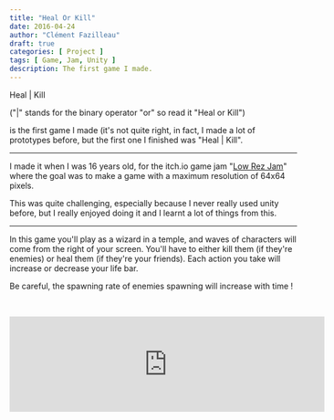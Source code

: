 ```yaml
---
title: "Heal Or Kill"
date: 2016-04-24
author: "Clément Fazilleau"
draft: true
categories: [ Project ]
tags: [ Game, Jam, Unity ]
description: The first game I made.
---
```


Heal | Kill

("|" stands for the binary operator "or" so read it "Heal or Kill")

is the first game I made (it's not quite right, in fact, I made a lot of prototypes before, but the first one I finished was "Heal | Kill".

-------------

I made it when I was 16 years old, for the itch.io game jam "[Low Rez Jam](https://itch.io/jam/lowrezjam2016)" where the goal was to make a game with a maximum resolution of 64x64 pixels.

This was quite challenging, especially because I never really used unity before, but I really enjoyed doing it and I learnt a lot of things from this.

-------------

In this game you'll play as a wizard in a temple, and waves of characters will come from the right of your screen.
You'll have to either kill them (if they're enemies) or heal them (if they're your friends).
Each action you take will increase or decrease your life bar.

Be careful, the spawning rate of enemies spawning will increase with time !

<br/><div align="center"><iframe src="https://itch.io/embed/62027" height="167" width="552" frameborder="0"></iframe></div>